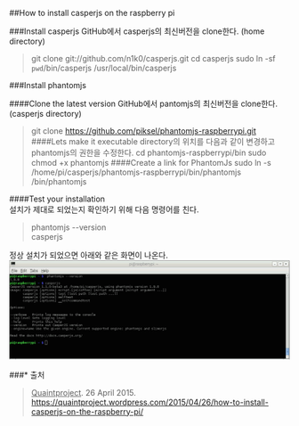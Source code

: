 ##How to install casperjs on the raspberry pi


###Install casperjs
GitHub에서 casperjs의 최신버전을 clone한다. (home directory)
> git clone git://github.com/n1k0/casperjs.git
> cd casperjs
> sudo ln -sf `pwd`/bin/casperjs /usr/local/bin/casperjs

###Install phantomjs

####Clone the latest version
GitHub에서 pantomjs의 최신버전을 clone한다. (casperjs directory)
>git clone https://github.com/piksel/phantomjs-raspberrypi.git
####Lets make it executable
directory의 위치를 다음과 같이 변경하고 phantomjs의 권한을 수정한다.
>cd phantomjs-raspberrypi/bin
>sudo chmod +x phantomjs
####Create a link for PhantomJs
>sudo ln -s /home/pi/casperjs/phantomjs-raspberrypi/bin/phantomjs /bin/phantomjs    


####Test your installation  
설치가 제대로 되었는지 확인하기 위해 다음 명령어를 친다.   
>phantomjs --version  
>casperjs  

정상 설치가 되었으면 아래와 같은 화면이 나온다.
![img](https://github.com/sw-maestro-ichai/alarm/blob/master/Manual/Pictures/caspertest.png)


###* 출처
><U>Quaintproject</U>. 26 April 2015. https://quaintproject.wordpress.com/2015/04/26/how-to-install-casperjs-on-the-raspberry-pi/